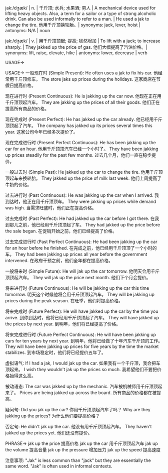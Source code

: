 jak:/dʒæk/ | n. | 千斤顶; 水兵; 水果酒; 男人 | A mechanical device used for lifting heavy objects. Also, a term for a sailor or a type of strong alcoholic drink. Can also be used informally to refer to a man. |  He used a jak to change the tire. 他用千斤顶换轮胎。| synonyms: jack, lever, hoist | antonyms: N/A | noun

jak:/dʒæk/ | v. | 用千斤顶顶起; 提高; 猛然增加 | To lift with a jack; to increase sharply. | They jakked up the price of gas. 他们大幅提高了汽油价格。| synonyms: lift, raise, elevate, hike | antonyms: lower, decrease | verb


USAGE->

USAGE->
一般现在时 (Simple Present):
He often uses a jak to fix his car.  他经常用千斤顶修车。
The store jaks up prices during the holidays.  这家商店在节假日提高价格。

现在进行时 (Present Continuous):
He is jakking up the car now. 他现在正在用千斤顶顶起汽车。
They are jakking up the prices of all their goods. 他们正在提高所有商品的价格。

现在完成时 (Present Perfect):
He has jakked up the car already. 他已经用千斤顶顶起了汽车。
The company has jakked up its prices several times this year.  这家公司今年已经多次提价了。


现在完成进行时 (Present Perfect Continuous):
He has been jakking up the car for an hour. 他用千斤顶顶汽车已经一个小时了。
They have been jakking up prices steadily for the past few months. 过去几个月，他们一直在稳步提价。


一般过去时 (Simple Past):
He jakked up the car to change the tire. 他用千斤顶顶起车来换轮胎。
They jakked up the price of milk last week.  他们上周提高了牛奶的价格。

过去进行时 (Past Continuous):
He was jakking up the car when I arrived.  我到达时，他正在用千斤顶顶车。
They were jakking up prices while demand was high.  当需求旺盛时，他们正在提高价格。


过去完成时 (Past Perfect):
He had jakked up the car before I got there. 在我到那儿之前，他已经用千斤顶顶起了车。
They had jakked up the price before the sale began. 在促销开始之前，他们已经提高了价格。


过去完成进行时 (Past Perfect Continuous):
He had been jakking up the car for an hour before he finished. 在完成之前，他已经用千斤顶顶了一个小时的车。
They had been jakking up prices all year before the government intervened. 在政府干预之前，他们全年都在提高价格。


一般将来时 (Simple Future):
He will jak up the car tomorrow. 他明天会用千斤顶顶起汽车。
They will jak up the price next month.  他们下个月会提价。

将来进行时 (Future Continuous):
He will be jakking up the car this time tomorrow. 明天这个时候他将会用千斤顶顶起汽车。
They will be jakking up prices during the peak season.  在旺季，他们将提高价格。


将来完成时 (Future Perfect):
He will have jakked up the car by the time you arrive.  到你到达时，他将已经用千斤顶顶起了汽车。
They will have jakked up the prices by next year. 到明年，他们将已经提高了价格。


将来完成进行时 (Future Perfect Continuous):
He will have been jakking up cars for ten years by next year.  到明年，他将已经做了十年汽车千斤顶的工作。
They will have been jakking up prices for five years by the time the market stabilizes. 到市场稳定时，他们将已经提价五年了。


虚拟语气:
If I had a jak, I would jak up the car. 如果我有一个千斤顶，我会把车顶起来。
I wish they wouldn't jak up the prices so much. 我希望他们不要把价格抬得这么高。

被动语态:
The car was jakked up by the mechanic. 汽车被机械师用千斤顶顶起来了。
Prices are being jakked up across the board.  所有商品的价格都在被提高。


疑问句:
Did you jak up the car? 你用千斤顶顶起汽车了吗？
Why are they jakking up the prices? 为什么他们要提高价格？


否定句:
He didn't jak up the car. 他没有用千斤顶顶起汽车。
They haven't jakked up the prices yet.  他们还没有提价。


PHRASE->
jak up the price  提高价格
jak up the car  用千斤顶顶起汽车
jak up the volume  提高音量
jak up the pressure  增加压力
jak up the speed  提高速度


注意事项:
"Jak" is less common than "jack" but they are essentially the same word.  "Jak" is often used in informal contexts.
